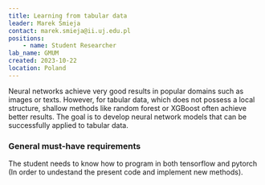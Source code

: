 ```yaml
---
title: Learning from tabular data
leader: Marek Śmieja
contact: marek.smieja@ii.uj.edu.pl
positions:
    - name: Student Researcher
lab_name: GMUM
created: 2023-10-22
location: Poland
---
```


Neural networks achieve very good results in popular domains such as images or texts. However, for tabular data, which does not possess a local structure, shallow methods like random forest or XGBoost often achieve better results. The goal is to develop neural network models that can be successfully applied to tabular data.

### General must-have requirements

The student needs to know how to program in both tensorflow and pytorch (In order to undestand the present code and implement new methods).
